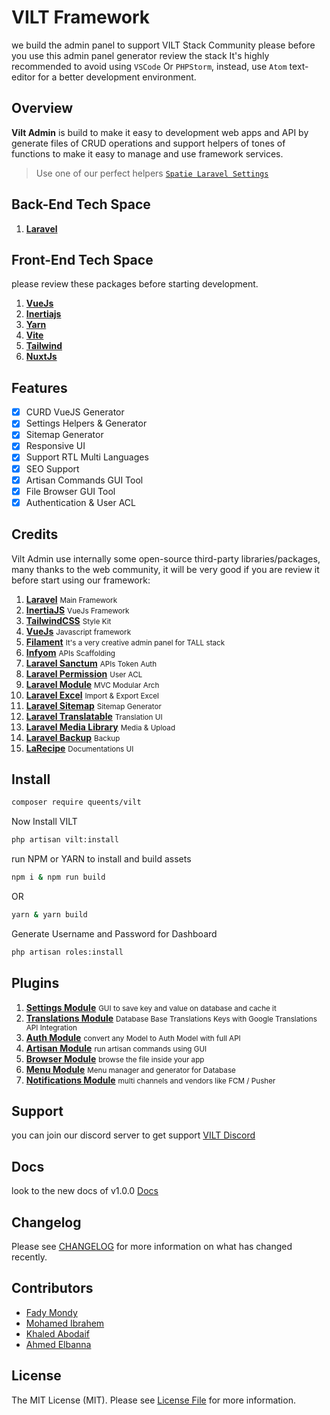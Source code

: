 # VILT Framework

we build the admin panel to support VILT Stack Community please before you use this admin panel generator review the stack
It's highly recommended to avoid using `VSCode` Or `PHPStorm`, instead, use `Atom` text-editor for a better development environment.

## Overview

<b>Vilt Admin</b> is build to make it easy to development web apps and API by generate files of CRUD operations and support helpers of tones of functions to make it easy to manage and use framework services.
> Use one of our perfect helpers <a href="https://github.com/spatie/laravel-sitemap" target="_blank">`Spatie Laravel Settings`</a>

## Back-End Tech Space

1. <b><a href="https://laravel.com/" target="_blank">Laravel</a></b>

## Front-End Tech Space

please review these packages before starting development.

1. <b><a href="https://vuejs.org/" target="_blank">VueJs</a></b>
1. <b><a href="https://inertiajs.com/" target="_blank">Inertiajs</a></b>
2. <b><a href="https://yarnpkg.com/" target="_blank">Yarn</a></b>
2. <b><a href="https://vitejs.dev/" target="_blank">Vite</a></b>
3. <b><a href="https://tailwindcss.com/" target="_blank">Tailwind</a></b>
4. <b><a href="https://nuxtjs.org/" target="_blank">NuxtJs</a></b>

## Features

- [x] CURD VueJS Generator
- [x] Settings Helpers & Generator
- [x] Sitemap Generator
- [x] Responsive UI
- [x] Support RTL Multi Languages
- [x] SEO Support
- [x] Artisan Commands GUI Tool
- [x] File Browser GUI Tool
- [x] Authentication & User ACL

## Credits

Vilt Admin use internally some open-source third-party libraries/packages, many thanks to the web community, it will be very good if you are review it before start using our framework:
1. <b><a href="https://laravel.com/" target="_blank">Laravel</a></b> <small>Main Framework</small>
2. <b><a href="https://inertiajs.com/" target="_blank">InertiaJS</a></b> <small>VueJs Framework</small>
3. <b><a href="https://tailwindcss.com/" target="_blank">TailwindCSS</a></b> <small>Style Kit</small>
4. <b><a href="https://vuejs.org/" target="_blank">VueJs</a></b> <small>Javascript framework</small>
5. <b><a href="https://filamentphp.com/" target="_blank">Filament</a></b> <small>It's a very creative admin panel for TALL stack</small>
6. <b><a href="https://www.infyom.com/open-source" target="_blank">Infyom</a></b> <small>APIs Scaffolding</small>
7. <b><a href="https://laravel.com/docs/8.x/sanctum" target="_blank">Laravel Sanctum</a></b> <small>APIs Token Auth</small>
8.  <b><a href="https://spatie.be/docs/laravel-permission/v4/introduction" target="_blank">Laravel Permission</a></b> <small>User ACL</small>
9.  <b><a href="https://nwidart.com/laravel-modules/v6/introduction" target="_blank">Laravel Module</a></b> <small>MVC Modular Arch</small>
10.  <b><a href="https://laravel-excel.com/" target="_blank">Laravel Excel</a></b> <small>Import & Export Excel</small>
11.  <b><a href="https://github.com/spatie/laravel-sitemap" target="_blank">Laravel Sitemap</a></b> <small>Sitemap Generator</small>
12. <b><a href="https://github.com/spatie/laravel-translatable" target="_blank">Laravel Translatable</a></b> <small>Translation UI</small>
13. <b><a href="https://github.com/spatie/laravel-medialibrary" target="_blank">Laravel Media Library</a></b> <small>Media & Upload</small>
14. <b><a href="https://github.com/spatie/laravel-backup" target="_blank">Laravel Backup</a></b> <small>Backup</small>
15. <b><a href="https://larecipe.binarytorch.com.my/" target="_blank">LaRecipe</a></b> <small>Documentations UI</small>


## Install

```bash
composer require queents/vilt
```
Now Install VILT

```bash
php artisan vilt:install
```

run NPM or YARN to install and build assets

```bash
npm i & npm run build
```

OR

```bash
yarn & yarn build
```

Generate Username and Password for Dashboard

```bash
php artisan roles:install
```

## Plugins

1. <b><a href="https://github.com/queents/settings-module" target="_blank">Settings Module</a></b> <small>GUI to save key and value on database and cache it</small>
2. <b><a href="https://github.com/queents/translations-module" target="_blank">Translations Module</a></b> <small>Database Base Translations Keys with Google Translations API Integration</small>
3. <b><a href="https://github.com/queents/auth-module" target="_blank">Auth Module</a></b> <small>convert any Model to Auth Model with full API</small>
4. <b><a href="https://github.com/queents/artisan-module" target="_blank">Artisan Module</a></b> <small>run artisan commands using GUI</small>
5. <b><a href="https://github.com/queents/browser-module" target="_blank">Browser Module</a></b> <small>browse the file inside your app</small>
6. <b><a href="https://github.com/queents/menus-module" target="_blank">Menu Module</a></b> <small>Menu manager and generator for Database</small>
7. <b><a href="https://github.com/queents/notifications-module" target="_blank">Notifications Module</a></b> <small>multi channels and vendors like FCM / Pusher</small>

## Support

you can join our discord server to get support [VILT Discord](https://discord.gg/HUNYbgKDdx)

## Docs

look to the new docs of v1.0.0 [Docs](https://github.com/queents/vilt/wiki)

## Changelog

Please see [CHANGELOG](CHANGELOG.md) for more information on what has changed recently.

## Contributors

- [Fady Mondy](https://github.com/3x1io)
- [Mohamed Ibrahem](https://github.com/marious)
- [Khaled Abodaif](https://github.com/khaledAbodaif)
- [Ahmed Elbanna](https://github.com/Ahmed-Elbanna-Git)

## License

The MIT License (MIT). Please see [License File](LICENSE.md) for more information.

